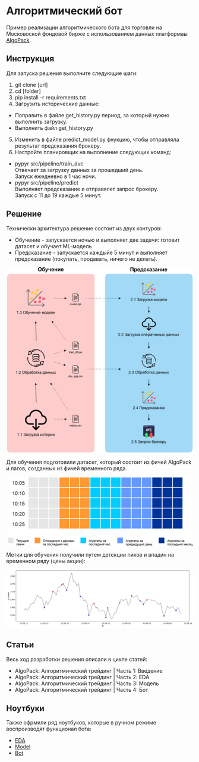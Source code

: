 # Алгоритмический бот

Пример реализации алгоритмического бота для торговли на Московоской фондовой бирже с использованием данных платформаы [AlgoPack](https://www.moex.com/ru/algopack).

## Инструкция
Для запуска решения выполните следующие шаги:
1. git clone [url]
2. cd [folder]
3. pip install -r requirements.txt
4. Загрузить исторические данные:
- Поправить в файле get_history.py период, за который нужно выполнить загрузку.
- Выполнить файл get_history.py
5. Изменить в файле predict_model.py фнукцию, чтобы отправляла результат предсказания брокеру.
6. Настройте планировщик на выполнение следующих команд:
- pypyr src/pipeline/train_dvc </br>
Отвечает за загрузку данных за прошедший день.</br>
Запуск ежедневно в 1 час ночи.
- pypyr src/pipeline/predict </br>
Выполняет предсказание и отправялет запрос брокеру.</br>
Запуск с 11 до 19 каждые 5 минут.


## Решение
Технически архитектура решение состоит из двух контуров:
- Обучение - запускается ночью и выполняет две задачи: готовит датасет и обучает ML-модель
- Предсказание - запускается каждыйе 5 минут и выполняет предсказание (покупать, продавать, ничего не делать).
<p align="center" width="100%">
<img src="https://github.com/slivka83/algopack_simple_bot/blob/main/docs/img/pipeline.png?raw=tru" alt="Архитектура решения" width="500"/>
</p>

Для обучения подготовили датасет, который состоит из фичей AlgoPack и лагов, созданных из фичей временного ряда.
<p align="center" width="100%">
<img src="https://github.com/slivka83/algopack_simple_bot/blob/main/docs/img/dataset.png?raw=true" alt="Датасет" align="center" width="500"/>
</p>

Метки для обучения получили путем детекции пиков и впадин на временном ряду (цены акции):
<p align="center" width="100%">
<img src="https://github.com/slivka83/algopack_simple_bot/blob/main/docs/img/target.png?raw=true" alt="Таргет"/>
</p>

## Статьи
Весь ход разработки решения описали в цикле статей:
- AlgoPack: Алгоритмический трейдинг | Часть 1: Введение
- AlgoPack: Алгоритмический трейдинг | Часть 2: EDA
- AlgoPack: Алгоритмический трейдинг | Часть 3: Модель
- AlgoPack: Алгоритмический трейдинг | Часть 4: Бот


## Ноутбуки
Также офрмили ряд ноутбуков, которые в ручном режиме воспроизводят функционал бота:
- [EDA](https://github.com/slivka83/algopack_simple_bot/blob/main/notebooks/EDA.ipynb)
- [Model](https://github.com/slivka83/algopack_simple_bot/blob/main/notebooks/Model.ipynb)
- [Bot](https://github.com/slivka83/algopack_simple_bot/blob/main/notebooks/Bot.ipynb)